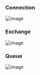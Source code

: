### Connection
![image](https://github.com/Halaaaaaaaaaaa/RabbitMQ/assets/122586230/6baeaa7f-e685-46a8-a728-5498a8f9866d)

### Exchange
![image](https://github.com/Halaaaaaaaaaaa/RabbitMQ/assets/122586230/eb78a9bf-c4e3-4d5a-b928-1a6f247bd199)

### Queue
![image](https://github.com/Halaaaaaaaaaaa/RabbitMQ/assets/122586230/94877884-dcea-468b-8432-f3ec48217ad0)
